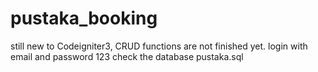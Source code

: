 # pustaka_booking
still new to Codeigniter3, CRUD functions are not finished yet. 
login with email and password 123
check the database pustaka.sql

